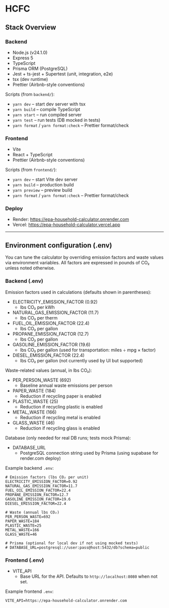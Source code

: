 # HCFC

## Stack Overview

### Backend

- Node.js (v24.1.0)
- Express 5
- TypeScript
- Prisma ORM (PostgreSQL)
- Jest + ts-jest + Supertest (unit, integration, e2e)
- tsx (dev runtime)
- Prettier (Airbnb-style conventions)

Scripts (from `backend/`):

- `yarn dev` – start dev server with tsx
- `yarn build` – compile TypeScript
- `yarn start` – run compiled server
- `yarn test` – run tests (DB mocked in tests)
- `yarn format` / `yarn format:check` – Prettier format/check

### Frontend

- Vite
- React + TypeScript
- Prettier (Airbnb-style conventions)

Scripts (from `frontend/`):

- `yarn dev` – start Vite dev server
- `yarn build` – production build
- `yarn preview` – preview build
- `yarn format` / `yarn format:check` – Prettier format/check

### Deploy

- Render: https://epa-household-calculator.onrender.com
- Vercel: https://epa-household-calculator.vercel.app

---

## Environment configuration (.env)

You can tune the calculator by overriding emission factors and waste values via environment variables. All factors are expressed in pounds of CO₂ unless noted otherwise.

### Backend (.env)

Emission factors used in calculations (defaults shown in parentheses):

- ELECTRICITY_EMISSION_FACTOR (0.92)
  - lbs CO₂ per kWh
- NATURAL_GAS_EMISSION_FACTOR (11.7)
  - lbs CO₂ per therm
- FUEL_OIL_EMISSION_FACTOR (22.4)
  - lbs CO₂ per gallon
- PROPANE_EMISSION_FACTOR (12.7)
  - lbs CO₂ per gallon
- GASOLINE_EMISSION_FACTOR (19.6)
  - lbs CO₂ per gallon (used for transportation: miles ÷ mpg × factor)
- DIESEL_EMISSION_FACTOR (22.4)
  - lbs CO₂ per gallon (not currently used by UI but supported)

Waste-related values (annual, in lbs CO₂):

- PER_PERSON_WASTE (692)
  - Baseline annual waste emissions per person
- PAPER_WASTE (184)
  - Reduction if recycling paper is enabled
- PLASTIC_WASTE (25)
  - Reduction if recycling plastic is enabled
- METAL_WASTE (166)
  - Reduction if recycling metal is enabled
- GLASS_WASTE (46)
  - Reduction if recycling glass is enabled

Database (only needed for real DB runs; tests mock Prisma):

- DATABASE_URL
  - PostgreSQL connection string used by Prisma (using supabase for render.com deploy)

Example backend `.env`:

```
# Emission factors (lbs CO₂ per unit)
ELECTRICITY_EMISSION_FACTOR=0.92
NATURAL_GAS_EMISSION_FACTOR=11.7
FUEL_OIL_EMISSION_FACTOR=22.4
PROPANE_EMISSION_FACTOR=12.7
GASOLINE_EMISSION_FACTOR=19.6
DIESEL_EMISSION_FACTOR=22.4

# Waste (annual lbs CO₂)
PER_PERSON_WASTE=692
PAPER_WASTE=184
PLASTIC_WASTE=25
METAL_WASTE=166
GLASS_WASTE=46

# Prisma (optional for local dev if not using mocked tests)
# DATABASE_URL=postgresql://user:pass@host:5432/db?schema=public
```

### Frontend (.env)

- VITE_API
  - Base URL for the API. Defaults to `http://localhost:8080` when not set.

Example frontend `.env`:

```
VITE_API=https://epa-household-calculator.onrender.com
```
